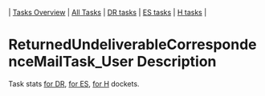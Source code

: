 | [Tasks Overview](../tasks-overview.md) | [All Tasks](../alltasks.md) | [DR tasks](../docket-DR/tasklist.md) | [ES tasks](../docket-ES/tasklist.md) | [H tasks](../docket-H/tasklist.md) |

# ReturnedUndeliverableCorrespondenceMailTask_User Description

Task stats [for DR](../docket-DR/ReturnedUndeliverableCorrespondenceMailTask_User.md), [for ES](../docket-ES/ReturnedUndeliverableCorrespondenceMailTask_User.md), [for H](../docket-H/ReturnedUndeliverableCorrespondenceMailTask_User.md) dockets.

